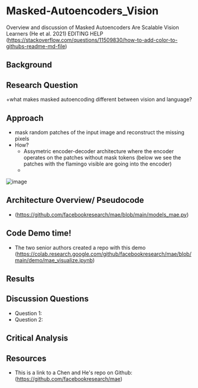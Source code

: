 # Masked-Autoencoders_Vision
Overview and discussion of Masked Autoencoders Are Scalable Vision Learners (He et al. 2021) 
EDITING HELP (https://stackoverflow.com/questions/11509830/how-to-add-color-to-githubs-readme-md-file)
## Background

## Research Question
+what makes masked autoencoding different
between vision and language?
## Approach 
+ mask random patches of the
input image and reconstruct the missing pixels
+ How?
  + Assymetric encoder-decoder architecture where the encoder operates on the patches without mask tokens (below we see the patches with the flamingo visible are going into the encoder)
  + 
![image](https://user-images.githubusercontent.com/80427603/221093069-6d8bdb6e-1a77-45c3-ba35-6b4970a8bb0a.png)

## Architecture Overview/ Pseudocode
+ (https://github.com/facebookresearch/mae/blob/main/models_mae.py)
## Code Demo time!
+ The two senior authors created a repo with this demo (https://colab.research.google.com/github/facebookresearch/mae/blob/main/demo/mae_visualize.ipynb)

## Results

## Discussion Questions
+ Question 1:
+ Question 2:

## Critical Analysis

## Resources 
+ This is a link to a Chen and He's repo on Github: (https://github.com/facebookresearch/mae)
